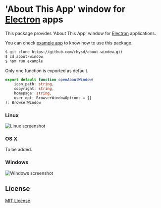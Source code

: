 'About This App' window for [Electron](https://github.com/atom/electron) apps
=============================================================================

This package provides 'About This App' window for [Electron](https://github.com/atom/electron) applications.

You can check [example app](example) to know how to use this package.  

```sh
$ git clone https://github.com/rhysd/about-window.git
$ cd about-window
$ npm run example
```

Only one function is exported as default.

```typescript
export default function openAboutWindow(
    icon_path: string,
    copyright: string,
    homepage: string,
    user_opt: BrowserWindowOptions = {}
): BrowserWindow
```

### Linux

![Linux screenshot](https://raw.githubusercontent.com/rhysd/ss/master/about-window/about-window-linux.png)

### OS X

To be added.

### Windows

![Windows screenshot](https://raw.githubusercontent.com/rhysd/ss/master/about-window/about-window-windows.jpg)

## License

[MIT License](/LICENSE.txt).

